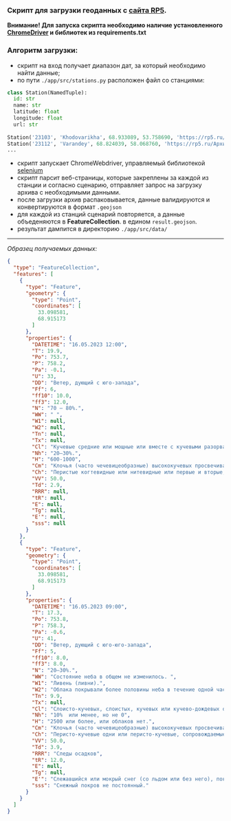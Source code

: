 ### Скрипт для загрузки геоданных с [сайта RP5](https://rp5.ru/).
__Внимание! Для запуска скрипта необходимо наличие установленного [ChromeDriver](https://chromedriver.chromium.org/) и библиотек из requirements.txt__

### Алгоритм загрузки:
- скрипт на вход получает диапазон дат, за который необходимо найти данные;
- по пути <code>./app/src/stations.py</code> расположен файл со станциями:
```python
class Station(NamedTuple):
  id: str
  name: str
  latitude: float
  longitude: float
  url: str
  
Station('23103', 'Khodovarikha', 68.933089, 53.758690, 'https://rp5.ru/Архив_погоды_в_Ходоварихе')
Station('23112', 'Varandey', 68.824039, 58.068760, 'https://rp5.ru/Архив_погоды_в_Варандее')
...
```
- скрипт запускает ChromeWebdriver, управляемый библиотекой [selenium](https://selenium-python.readthedocs.io/)
- скрипт парсит веб-страницы, которые закреплены за каждой из станции и согласно сценарию, отправляет запрос на
загрузку архива с необходимыми данными.
- после загрузки архив распаковывается, данные валидируются и конвертируются в формат <code>.geojson</code>
- для каждой из станций сценарий повторяется, а данные объеденяются в __FeatureCollection__. в едином <code>result.geojson</code>.
- результат дампится в директорию <code>./app/src/data/</code>
---

_Образец получаемых данных:_
```json
{
  "type": "FeatureCollection",
  "features": [
    {
      "type": "Feature",
      "geometry": {
        "type": "Point",
        "coordinates": [
          33.098581,
          68.915173
        ]
      },
      "properties": {
        "DATETIME": "16.05.2023 12:00",
        "T": 19.9,
        "Po": 753.7,
        "P": 758.2,
        "Pa": -0.1,
        "U": 33,
        "DD": "Ветер, дующий с юго-запада",
        "Ff": 6,
        "ff10": 10.0,
        "ff3": 12.0,
        "N": "70 – 80%.",
        "WW": " ",
        "W1": null,
        "W2": null,
        "Tn": null,
        "Tx": null,
        "Cl": "Кучевые средние или мощные или вместе с кучевыми разорванными, или с кучевыми плоскими, или со слоисто-кучевыми, либо без них; основания всех этих облаков расположены на одном уровне.",
        "Nh": "20–30%.",
        "H": "600-1000",
        "Cm": "Клочья (часто чечевицеобразные) высококучевых просвечивающих, непрерывно изменяющихся; расположены на одном или более уровнях.",
        "Ch": "Перистые когтевидные или нитевидные или первые и вторые, распространяющиеся по небу и в целом обычно уплотняющиеся.",
        "VV": 50.0,
        "Td": 2.9,
        "RRR": null,
        "tR": null,
        "E": null,
        "Tg": null,
        "E'": null,
        "sss": null
      }
    },
    {
      "type": "Feature",
      "geometry": {
        "type": "Point",
        "coordinates": [
          33.098581,
          68.915173
        ]
      },
      "properties": {
        "DATETIME": "16.05.2023 09:00",
        "T": 17.3,
        "Po": 753.8,
        "P": 758.3,
        "Pa": -0.6,
        "U": 41,
        "DD": "Ветер, дующий с юго-юго-запада",
        "Ff": 5,
        "ff10": 8.0,
        "ff3": 8.0,
        "N": "20–30%.",
        "WW": "Состояние неба в общем не изменилось. ",
        "W1": "Ливень (ливни).",
        "W2": "Облака покрывали более половины неба в течение одной части соответствующего периода и половину или менее в течение другой части периода.",
        "Tn": 9.9,
        "Tx": null,
        "Cl": "Слоисто-кучевых, слоистых, кучевых или кучево-дождевых облаков нет.",
        "Nh": "10%  или менее, но не 0",
        "H": "2500 или более, или облаков нет.",
        "Cm": "Клочья (часто чечевицеобразные) высококучевых просвечивающих, непрерывно изменяющихся; расположены на одном или более уровнях.",
        "Ch": "Перисто-кучевые одни или перисто-кучевые, сопровождаемые перистыми или перисто-слоистыми, либо те и другие, но перисто-кучевые преобладают среди них.",
        "VV": 50.0,
        "Td": 3.9,
        "RRR": "Следы осадков",
        "tR": 12.0,
        "E": null,
        "Tg": null,
        "E'": "Слежавшийся или мокрый снег (со льдом или без него), покрывающий менее половины поверхности почвы.",
        "sss": "Снежный покров не постоянный."
      }
    }
  ]
}
```
